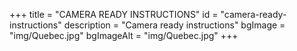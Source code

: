 +++
title = "CAMERA READY INSTRUCTIONS"
id = "camera-ready-instructions"
description = "Camera ready instructions"
bgImage = "img/Quebec.jpg"
bgImageAlt = "img/Quebec.jpg"
+++
